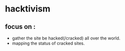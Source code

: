 <h1>hacktivism</h1>
<h2>focus on :</h2>
<ul>
  <li>gather the site be hacked(/cracked) all over the world.</li>
  
  <li>mapping the status of cracked sites.</li>
</ul>


